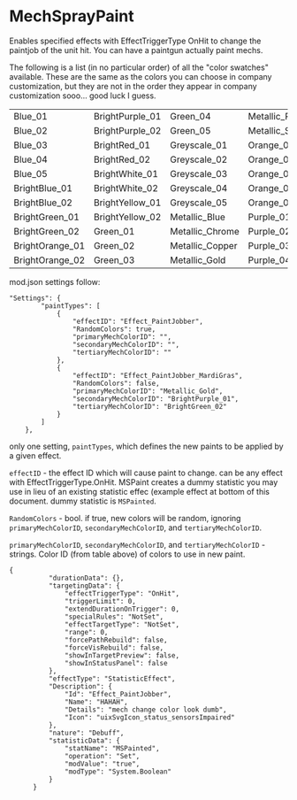 # MechSprayPaint

Enables specified effects with EffectTriggerType OnHit to change the paintjob of the unit hit. You can have a paintgun actually paint mechs.

The following is a list (in no particular order) of all the "color swatches" available. These are the same as the colors you can choose in company customization, but they are not in the order they appear in company customization sooo... good luck I guess.

| | | | | |
|---|---|---|---|---|
|Blue_01	|BrightPurple_01	|Green_04	|Metallic_Red	|Purple_05|
|Blue_02	|BrightPurple_02	|Green_05	|Metallic_Silver	|Red_01|
|Blue_03	|BrightRed_01	|Greyscale_01	|Orange_01	|Red_02|
|Blue_04	|BrightRed_02	|Greyscale_02	|Orange_02	|Red_03|
|Blue_05	|BrightWhite_01	|Greyscale_03	|Orange_03	|Red_04|
|BrightBlue_01	|BrightWhite_02	|Greyscale_04	|Orange_04	|Red_05|
|BrightBlue_02	|BrightYellow_01	|Greyscale_05	|Orange_05	|Yellow_01|
|BrightGreen_01	|BrightYellow_02	|Metallic_Blue	|Purple_01	|Yellow_02|
|BrightGreen_02	|Green_01	|Metallic_Chrome	|Purple_02	|Yellow_03|
|BrightOrange_01	|Green_02	|Metallic_Copper	|Purple_03	|Yellow_04|
|BrightOrange_02	|Green_03	|Metallic_Gold	|Purple_04	|Yellow_05|


mod.json settings follow:
```
"Settings": {
		"paintTypes": [
			{
				"effectID": "Effect_PaintJobber",
				"RandomColors": true,
				"primaryMechColorID": "",
				"secondaryMechColorID": "",
				"tertiaryMechColorID": ""
			},
			{
				"effectID": "Effect_PaintJobber_MardiGras",
				"RandomColors": false,
				"primaryMechColorID": "Metallic_Gold",
				"secondaryMechColorID": "BrightPurple_01",
				"tertiaryMechColorID": "BrightGreen_02"
			}
		]
	},
```

only one setting, `paintTypes`, which defines the new paints to be applied by a given effect.

  `effectID` - the effect ID which will cause paint to change. can be any effect with EffectTriggerType.OnHit. MSPaint creates a dummy statistic you may use in lieu of an existing statistic effec (example effect at bottom of this document. dummy statistic is `MSPainted`.
  
  `RandomColors` - bool. if true, new colors will be random, ignoring `primaryMechColorID`, `secondaryMechColorID`, and `tertiaryMechColorID`.
  
  `primaryMechColorID`, `secondaryMechColorID`, and `tertiaryMechColorID` - strings. Color ID (from table above) of colors to use in new paint.
  
  ```
{
            "durationData": {},
            "targetingData": {
                "effectTriggerType": "OnHit",
                "triggerLimit": 0,
                "extendDurationOnTrigger": 0,
                "specialRules": "NotSet",
                "effectTargetType": "NotSet",
                "range": 0,
                "forcePathRebuild": false,
                "forceVisRebuild": false,
                "showInTargetPreview": false,
                "showInStatusPanel": false
            },
            "effectType": "StatisticEffect",
            "Description": {
                "Id": "Effect_PaintJobber",
                "Name": "HAHAH",
                "Details": "mech change color look dumb",
                "Icon": "uixSvgIcon_status_sensorsImpaired"
            },
            "nature": "Debuff",
            "statisticData": {
                "statName": "MSPainted",
                "operation": "Set",
                "modValue": "true",
                "modType": "System.Boolean"
            }
        }
```

